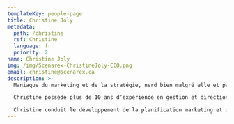 ```yaml
---
templateKey: people-page
title: Christine Joly
metadata:
  path: /christine
  ref: Christine
  language: fr
  priority: 2
name: Christine Joly
img: /img/Scenarex-ChristineJoly-CCO.png
email: christine@scenarex.ca
description: >-
  Maniaque du marketing et de la stratégie, nerd bien malgré elle et passionnée de lecture, Christine collabore avec Scenarex depuis 2017. Ardemment décidée à vulgariser la technologie blockchain dans des termes compréhensibles, elle vient tout juste de se joindre à l’équipe de direction de l’entreprise.

  Christine possède plus de 10 ans d’expérience en gestion et direction dans le commerce de détail. De plus, elle a œuvré en tant que formatrice et conseillère stratégique pendant plus de 4 ans, accompagnant plus d’une centaine d’entreprises au démarrage et en développement. Elle est titulaire d’un baccalauréat en administration des affaires (B.A.A.) et d’une maîtrise ès sciences (M.Sc.) en marketing.

  Christine conduit le développement de la planification marketing et des stratégies de commercialisation et supervise leur mise en œuvre.
---
```

